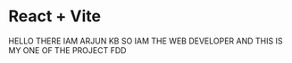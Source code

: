# React + Vite

HELLO THERE IAM ARJUN KB SO IAM THE WEB DEVELOPER AND THIS IS MY ONE OF THE PROJECT FDD